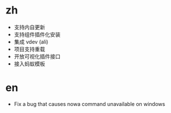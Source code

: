 # zh
* 支持内自更新
* 支持组件插件化安装
* 集成 vdev (ali)
* 项目支持重载
* 开放可视化插件接口
* 接入蚂蚁模板
# en
* Fix a bug that causes nowa command unavailable on windows
